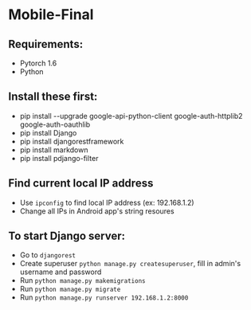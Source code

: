 # Mobile-Final

## Requirements:
- Pytorch 1.6
- Python

## Install these first:
- pip install --upgrade google-api-python-client google-auth-httplib2 google-auth-oauthlib
- pip install Django
- pip install djangorestframework
- pip install markdown
- pip install pdjango-filter


## Find current local IP address
- Use ```ipconfig``` to find local IP address (ex: 192.168.1.2)
- Change all IPs in Android app's string resoures

## To start Django server:
- Go to ```djangorest```
- Create superuser ```python manage.py createsuperuser```, fill in admin's username and password
- Run ```python manage.py makemigrations```
- Run ```python manage.py migrate```
- Run ```python manage.py runserver 192.168.1.2:8000```
